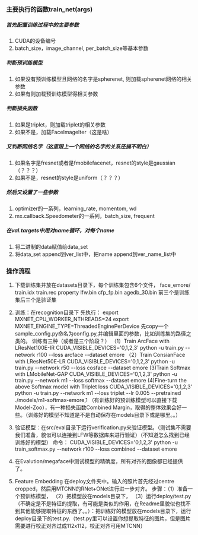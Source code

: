 ### 主要执行的函数train_net(args)

##### 首先配置训练过程中的主要参数

1. CUDA的设备编号
2. batch_size，image_channel, per_batch_size等基本参数

##### 判断预训练模型

1. 如果没有预训练模型且网络的名字是spherenet, 则加载spherenet网络的相关参数
2. 如果有则加载预训练模型得相关参数

##### 判断损失函数

1. 如果是triplet，则加载triplet的相关参数
2. 如果不是，加载FaceImageIter（这是啥）

##### 又判断网络名字（这里跟上一个网络的名字的关系还搞不明白）

1. 如果名字是fresnet或者是fmobilefacenet，resnet的style是gaussian（？？？）
2. 如果不是，resnet的style是uniform（？？？）

##### 然后又设置了一些参数

1. optimizer的一系列，learning_rate, momentom, wd
2. mx.callback.Speedometer的一系列，batch_size, frequent

##### 在val.targets中用对name循环，对每个name

1. 将二进制的data赋值给data_set
2. 将data_set append到ver_list中，把name append到ver_name_list中


### 操作流程

1. 下载训练集并放在datasets目录下，每个训练集包含6个文件，
face_emore/
    train.idx
    train.rec
    property
    lfw.bin
    cfp_fp.bin
    agedb_30.bin
前三个是训练集后三个是验证集
2. 训练：在recognition目录下
先执行：
export MXNET_CPU_WORKER_NTHREADS=24
export MXNET_ENGINE_TYPE=ThreadedEnginePerDevice
先copy一个sample_config.py命名为config.py,并编辑里面的参数，比如训练集的路径之类的。
训练有三种（或者是三个阶段？）
（1）Train ArcFace with LResNet100E-IR
CUDA_VISIBLE_DEVICES='0,1,2,3' python -u train.py --network r100 --loss arcface --dataset emore
（2）Train ConsianFace with LResNet50E-LR
CUDA_VISIBLE_DEVICES='0,1,2,3' python -u train.py --network r50 --loss cosface --dataset emore
(3)Train Softmax with LMobileNet-GAP
CUDA_VISIBLE_DEVICES='0,1,2,3' python -u train.py --network m1 --loss softmax --dataset emore
(4)Fine-turn the above Softmax model with Triplet loss
CUDA_VISIBLE_DEVICES='0,1,2,3' python -u train.py --network m1 --loss triplet --lr 0.005 --pretrained ./models/m1-softmax-emore,1
（有训练好的预训练模型可以直接下载Model-Zoo），有一种损失函数Combined Margin，取得的整体效果会好一些。（训练好的模型不知道是不是自动保存在models目录下或是哪里。。）
3. 验证模型：在src/eval目录下运行verification.py来验证模型。（测试集不需要我们准备，貌似可以连接到LFW等数据库来进行验证）（不知道怎么找到已经训练好的模型）
命令：
CUDA_VISIBLE_DEVICES='0,1,2,3' python -u train_softmax.py --network r100 --loss combined --dataset emore

4. 在Evalution/megaface中测试模型的精确度，所有对齐的图像都已经提供了。
5. Feature Embedding
在deploy文件夹中。输入的照片首先经过centre cropped，然后用MTCNN的RNet+ONet进行进一步对齐。
步骤：（1）准备一个预训练模型，
      （2）把模型放在models目录下，
      （3）运行deploy/test.py
（不确定是不是特征的提取，有可能是类似的作用，在Readme里貌似也找不到其他能够提取特征的东西了。。）：把训练好的模型放在models目录下，运行deploy目录下的test.py.（test.py里可以设置你想提取特征的图片，但是图片需要进行校正对齐过成112x112，校正对齐可用MTCNN）
